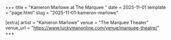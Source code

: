 +++
title = "Kameron Marlowe at The Marquee "
date = 2025-11-01
template = "page.html"
slug = "2025-11-01-kameron-marlowe"

[extra]
artist = "Kameron Marlowe"
venue = "The Marquee Theater"
venue_url = "https://www.luckymanonline.com/venue/marquee-theatre/"
+++
